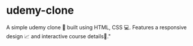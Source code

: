 # udemy-clone
A simple udemy clone 🍴 built using HTML, CSS 💻. Features a responsive design 📈 and interactive course details🤩."
